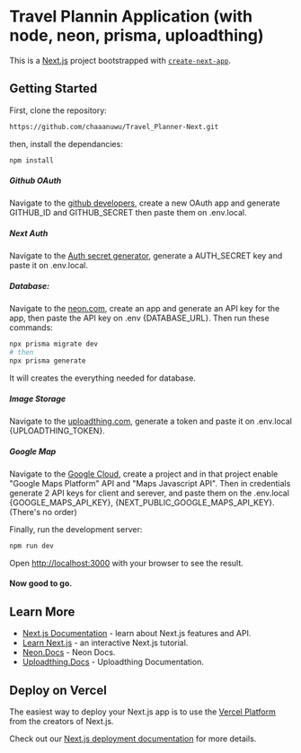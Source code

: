 # Travel Plannin Application (with node, neon, prisma, uploadthing)
This is a [Next.js](https://nextjs.org) project bootstrapped with [`create-next-app`](https://nextjs.org/docs/app/api-reference/cli/create-next-app).

## Getting Started

First, clone the repository:
```bash
https://github.com/chaaanuwu/Travel_Planner-Next.git
```

then, install the dependancies:
```bash
npm install
```

##### Github OAuth
Navigate to the [github developers](https://github.com/settings/developers), create a new OAuth app and generate GITHUB_ID and GITHUB_SECRET then paste them on .env.local.

##### Next Auth
Navigate to the [Auth secret generator](https://auth-secret-gen.vercel.app/), generate a AUTH_SECRET key and paste it on .env.local.

##### Database:
Navigate to the [neon.com](https://neon.com/), create an app and generate an API key for the app, then paste the API key on .env {DATABASE_URL}.
Then run these commands:
```bash
npx prisma migrate dev
# then
npx prisma generate
```
It will creates the everything needed for database.

##### Image Storage
Navigate to the [uploadthing.com](https://uploadthing.com/), generate a token and paste it on .env.local {UPLOADTHING_TOKEN}.

##### Google Map
Navigate to the [Google Cloud](https://console.cloud.google.com), create a project and in that project enable "Google Maps Platform" API and "Maps Javascript API".
Then in credentials generate 2 API keys for client and serever, and paste them on the .env.local {GOOGLE_MAPS_API_KEY}, {NEXT_PUBLIC_GOOGLE_MAPS_API_KEY}. (There's no order)

Finally, run the development server:
```bash
npm run dev
```

Open [http://localhost:3000](http://localhost:3000) with your browser to see the result.

#### Now good to go.


## Learn More

- [Next.js Documentation](https://nextjs.org/docs) - learn about Next.js features and API.
- [Learn Next.js](https://nextjs.org/learn) - an interactive Next.js tutorial.
- [Neon.Docs](https://neon.com/docs/introduction) - Neon Docs.
- [Uploadthing.Docs](https://docs.uploadthing.com/) - Uploadthing Documentation.


## Deploy on Vercel

The easiest way to deploy your Next.js app is to use the [Vercel Platform](https://vercel.com/new?utm_medium=default-template&filter=next.js&utm_source=create-next-app&utm_campaign=create-next-app-readme) from the creators of Next.js.

Check out our [Next.js deployment documentation](https://nextjs.org/docs/app/building-your-application/deploying) for more details.
